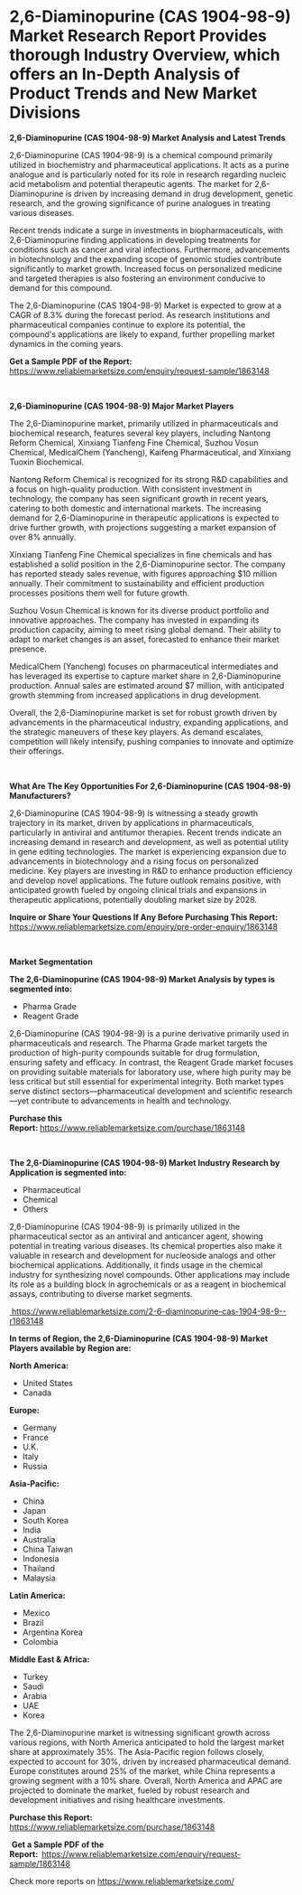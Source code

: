 <p><h1>2,6-Diaminopurine (CAS 1904-98-9) Market Research Report Provides thorough Industry Overview, which offers an In-Depth Analysis of Product Trends and New Market Divisions</h1></p><p><strong>2,6-Diaminopurine (CAS 1904-98-9) Market Analysis and Latest Trends</strong></p>
<p><p>2,6-Diaminopurine (CAS 1904-98-9) is a chemical compound primarily utilized in biochemistry and pharmaceutical applications. It acts as a purine analogue and is particularly noted for its role in research regarding nucleic acid metabolism and potential therapeutic agents. The market for 2,6-Diaminopurine is driven by increasing demand in drug development, genetic research, and the growing significance of purine analogues in treating various diseases.</p><p>Recent trends indicate a surge in investments in biopharmaceuticals, with 2,6-Diaminopurine finding applications in developing treatments for conditions such as cancer and viral infections. Furthermore, advancements in biotechnology and the expanding scope of genomic studies contribute significantly to market growth. Increased focus on personalized medicine and targeted therapies is also fostering an environment conducive to demand for this compound.</p><p>The 2,6-Diaminopurine (CAS 1904-98-9) Market is expected to grow at a CAGR of 8.3% during the forecast period. As research institutions and pharmaceutical companies continue to explore its potential, the compound's applications are likely to expand, further propelling market dynamics in the coming years.</p></p>
<p><strong>Get a Sample PDF of the Report:&nbsp;</strong> <a href="https://www.reliablemarketsize.com/enquiry/request-sample/1863148?utm_campaign=1835&utm_medium=2&utm_source=Github&utm_content=ia&utm_term=27032025&utm_id=26-diaminopurine-cas-1904-98-9">https://www.reliablemarketsize.com/enquiry/request-sample/1863148</a></p>
<p>&nbsp;</p>
<p><strong>2,6-Diaminopurine (CAS 1904-98-9) Major Market Players</strong></p>
<p><p>The 2,6-Diaminopurine market, primarily utilized in pharmaceuticals and biochemical research, features several key players, including Nantong Reform Chemical, Xinxiang Tianfeng Fine Chemical, Suzhou Vosun Chemical, MedicalChem (Yancheng), Kaifeng Pharmaceutical, and Xinxiang Tuoxin Biochemical. </p><p>Nantong Reform Chemical is recognized for its strong R&D capabilities and a focus on high-quality production. With consistent investment in technology, the company has seen significant growth in recent years, catering to both domestic and international markets. The increasing demand for 2,6-Diaminopurine in therapeutic applications is expected to drive further growth, with projections suggesting a market expansion of over 8% annually.</p><p>Xinxiang Tianfeng Fine Chemical specializes in fine chemicals and has established a solid position in the 2,6-Diaminopurine sector. The company has reported steady sales revenue, with figures approaching $10 million annually. Their commitment to sustainability and efficient production processes positions them well for future growth.</p><p>Suzhou Vosun Chemical is known for its diverse product portfolio and innovative approaches. The company has invested in expanding its production capacity, aiming to meet rising global demand. Their ability to adapt to market changes is an asset, forecasted to enhance their market presence.</p><p>MedicalChem (Yancheng) focuses on pharmaceutical intermediates and has leveraged its expertise to capture market share in 2,6-Diaminopurine production. Annual sales are estimated around $7 million, with anticipated growth stemming from increased applications in drug development.</p><p>Overall, the 2,6-Diaminopurine market is set for robust growth driven by advancements in the pharmaceutical industry, expanding applications, and the strategic maneuvers of these key players. As demand escalates, competition will likely intensify, pushing companies to innovate and optimize their offerings.</p></p>
<p>&nbsp;</p>
<p><strong>What Are The Key Opportunities For 2,6-Diaminopurine (CAS 1904-98-9) Manufacturers?</strong></p>
<p><p>2,6-Diaminopurine (CAS 1904-98-9) is witnessing a steady growth trajectory in its market, driven by applications in pharmaceuticals, particularly in antiviral and antitumor therapies. Recent trends indicate an increasing demand in research and development, as well as potential utility in gene editing technologies. The market is experiencing expansion due to advancements in biotechnology and a rising focus on personalized medicine. Key players are investing in R&D to enhance production efficiency and develop novel applications. The future outlook remains positive, with anticipated growth fueled by ongoing clinical trials and expansions in therapeutic applications, potentially doubling market size by 2028.</p></p>
<p><strong>Inquire or Share Your Questions If Any Before Purchasing This Report:</strong> <a href="https://www.reliablemarketsize.com/enquiry/pre-order-enquiry/1863148?utm_campaign=1835&utm_medium=2&utm_source=Github&utm_content=ia&utm_term=27032025&utm_id=26-diaminopurine-cas-1904-98-9">https://www.reliablemarketsize.com/enquiry/pre-order-enquiry/1863148</a></p>
<p>&nbsp;</p>
<p><strong>Market Segmentation</strong></p>
<p><strong>The 2,6-Diaminopurine (CAS 1904-98-9) Market Analysis by types is segmented into:</strong></p>
<p><ul><li>Pharma Grade</li><li>Reagent Grade</li></ul></p>
<p><p>2,6-Diaminopurine (CAS 1904-98-9) is a purine derivative primarily used in pharmaceuticals and research. The Pharma Grade market targets the production of high-purity compounds suitable for drug formulation, ensuring safety and efficacy. In contrast, the Reagent Grade market focuses on providing suitable materials for laboratory use, where high purity may be less critical but still essential for experimental integrity. Both market types serve distinct sectors—pharmaceutical development and scientific research—yet contribute to advancements in health and technology.</p></p>
<p><strong>Purchase this Report:&nbsp;</strong><a href="https://www.reliablemarketsize.com/purchase/1863148?utm_campaign=1835&utm_medium=2&utm_source=Github&utm_content=ia&utm_term=27032025&utm_id=26-diaminopurine-cas-1904-98-9">https://www.reliablemarketsize.com/purchase/1863148</a></p>
<p>&nbsp;</p>
<p><strong>The 2,6-Diaminopurine (CAS 1904-98-9) Market Industry Research by Application is segmented into:</strong></p>
<p><ul><li>Pharmaceutical</li><li>Chemical</li><li>Others</li></ul></p>
<p><p>2,6-Diaminopurine (CAS 1904-98-9) is primarily utilized in the pharmaceutical sector as an antiviral and anticancer agent, showing potential in treating various diseases. Its chemical properties also make it valuable in research and development for nucleoside analogs and other biochemical applications. Additionally, it finds usage in the chemical industry for synthesizing novel compounds. Other applications may include its role as a building block in agrochemicals or as a reagent in biochemical assays, contributing to diverse market segments.</p></p>
<p><a href="https://www.reliablemarketsize.com/2-6-diaminopurine-cas-1904-98-9--r1863148?utm_campaign=1835&utm_medium=2&utm_source=Github&utm_content=ia&utm_term=27032025&utm_id=26-diaminopurine-cas-1904-98-9">&nbsp;https://www.reliablemarketsize.com/2-6-diaminopurine-cas-1904-98-9--r1863148</a></p>
<p><strong>In terms of Region, the 2,6-Diaminopurine (CAS 1904-98-9) Market Players available by Region are:</strong></p>
<p>
    <p> <strong> North America: </strong>
        <ul>
            <li>United States</li>
            <li>Canada</li>
        </ul>
        </p> 
    <p> <strong> Europe: </strong>
        <ul>
            <li>Germany</li>
            <li>France</li>
            <li>U.K.</li>
            <li>Italy</li>
            <li>Russia</li>
        </ul>
        </p> 
    <p> <strong> Asia-Pacific: </strong>
        <ul>
            <li>China</li>
            <li>Japan</li>
            <li>South Korea</li>
            <li>India</li>
            <li>Australia</li>
            <li>China Taiwan</li>
            <li>Indonesia</li>
            <li>Thailand</li>
            <li>Malaysia</li>
        </ul>
        </p> 
    <p> <strong> Latin America: </strong>
        <ul>
            <li>Mexico</li>
            <li>Brazil</li>
            <li>Argentina Korea</li>
            <li>Colombia</li>
        </ul>
        </p> 
    <p> <strong> Middle East & Africa: </strong>
        <ul>
            <li>Turkey</li>
            <li>Saudi</li>
            <li>Arabia</li>
            <li>UAE</li>
            <li>Korea</li>
        </ul>
    </p>
    </p>
<p><p>The 2,6-Diaminopurine market is witnessing significant growth across various regions, with North America anticipated to hold the largest market share at approximately 35%. The Asia-Pacific region follows closely, expected to account for 30%, driven by increased pharmaceutical demand. Europe constitutes around 25% of the market, while China represents a growing segment with a 10% share. Overall, North America and APAC are projected to dominate the market, fueled by robust research and development initiatives and rising healthcare investments.</p></p>
<p><strong>Purchase this Report: </strong><a href="https://www.reliablemarketsize.com/purchase/1863148?utm_campaign=1835&utm_medium=2&utm_source=Github&utm_content=ia&utm_term=27032025&utm_id=26-diaminopurine-cas-1904-98-9">https://www.reliablemarketsize.com/purchase/1863148</a></p>
<p>&nbsp;<strong>Get a Sample PDF of the Report:&nbsp;&nbsp;</strong><a href="https://www.reliablemarketsize.com/enquiry/request-sample/1863148?utm_campaign=1835&utm_medium=2&utm_source=Github&utm_content=ia&utm_term=27032025&utm_id=26-diaminopurine-cas-1904-98-9">https://www.reliablemarketsize.com/enquiry/request-sample/1863148</a></p>
<p><strong></strong></p>
<p>Check more reports on <a href="https://www.reliablemarketsize.com/?utm_campaign=1835&utm_medium=2&utm_source=Github&utm_content=ia&utm_term=27032025&utm_id=26-diaminopurine-cas-1904-98-9">https://www.reliablemarketsize.com/</a></p>